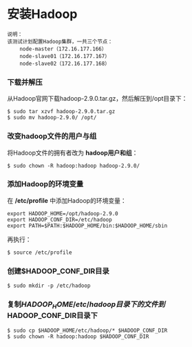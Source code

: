 安装Hadoop
=================================================================================
```
说明：
该测试计划配置Hadoop集群，一共三个节点：
    node-master（172.16.177.166）
    node-slave01（172.16.177.167）
    node-slave02（172.16.177.168）
```

### 下载并解压
从Hadoop官网下载hadoop-2.9.0.tar.gz，然后解压到/opt目录下：
```shell
$ sudo tar xzvf hadoop-2.9.0.tar.gz
$ sudo mv hadoop-2.9.0/ /opt/
```

### 改变hadoop文件的用户与组
将Hadoop文件的拥有者改为 **hadoop用户和组**：
```shell
$ sudo chown -R hadoop:hadoop hadoop-2.9.0/
```

### 添加Hadoop的环境变量
在 **/etc/profile** 中添加Hadoop的环境变量：
```shell
export HADOOP_HOME=/opt/hadoop-2.9.0
export HADOOP_CONF_DIR=/etc/hadoop
export PATH=$PATH:$HADOOP_HOME/bin:$HADOOP_HOME/sbin
```
再执行：
```shell
$ source /etc/profile
```

### 创建$HADOOP_CONF_DIR目录
```shell
$ sudo mkdir -p /etc/hadoop
```

### 复制$HADOOP_HOME/etc/hadoop目录下的文件到$HADOOP_CONF_DIR目录下
```shell
$ sudo cp $HADOOP_HOME/etc/hadoop/* $HADOOP_CONF_DIR
$ sudo chown -R hadoop:hadoop $HADOOP_CONF_DIR
```
